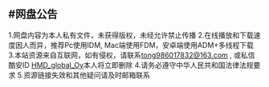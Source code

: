 #网盘公告
---
1.网盘内容为本人私有文件，未获得版权，未经允许禁止传播
2.在线播放和下载速度因人而异，推荐Pc使用IDM, Mac端使用FDM，安卓端使用ADM+多线程下载
3.本站资源来自互联网，如有侵权，请联系<tong986017832@163.com> , 或私信酷安ID [HMD_global_Oy](http://www.coolapk.com/u/885730
)本人将立即删除
4.请务必遵守中华人民共和国法律法规要求
5.资源链接失效和其他疑问请及时邮箱联系
